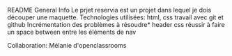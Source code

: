 README
General Info
    Le prjet reservia est un projet dans lequel je dois découper une maquette.
Technologies utilisées: 
    html, css
    travail avec git et github
Incrémentation des problèmes à résoudre*
    header css réussir à faire un space between entre les éléments de nav

Collaboration: 
    Mélanie d'openclassrooms

